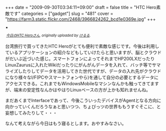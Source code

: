 +++
date = "2009-09-30T03:34:11+09:00"
draft = false
title = "HTC Hero素敵です"
categories = ["gadget"]
slug = "481"
cover = "https://farm3.static.flickr.com/2468/3966824262_bcd1e0369e.jpg"
+++

<div style="text-align: left; padding: 3px;"><a title="photo sharing" href="https://www.flickr.com/photos/keruru/3966824262/"><em><img style="border: solid 2px #000000;" src="https://farm3.static.flickr.com/2468/3966824262_bcd1e0369e.jpg" alt="" /></em></a>

<span style="font-size: 0.8em; margin-top: 0px;"><a href="https://www.flickr.com/photos/keruru/3966824262/"><em>今日のHTC Heroさん</em></a><em>, originally uploaded by </em><a href="https://www.flickr.com/people/keruru/"><em>けるる</em></a><em>.</em></span><em> </em></div>
台湾旅行で買ってきたHTC Heroがとても便利で素敵な感じです。今後は利用しているアプリケーションの紹介などもしていけたらと思いますが、脳とクラウドがだいぶ近づいた感じ。スマートフォンによってそれまでHP200LXだったりLinuxZaurusに入れたWikiだったりにがんがんデータを入れて、バッチ等でサマライズしたりしてデータを活用してきた世代ですが、データの入れ先がクラウドになり様々なI/F(PCやスマートフォンやら)を通して自分の必要とするデータにアクセスできる。これまでもWindowsMobileなマシンなんかも触ってきてますが、端末の安定性なんかはやはりLinuxベースの方が上かも知れませんね。

まだあくまでInterfaceであって、今後こういったデバイスがAgentとなる方向に向かっていくんだろうなぁと思いつつ、ちょびっツの世界ももうすぐそこに、と妄想してみたりして・・・

なんて考えながら今日はもう寝るとします。おやすみなさい。
